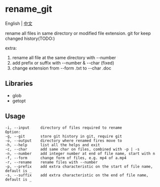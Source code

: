 # rename_git

English | [中文](./README_CN.md)

rename all files in same directory or modified file extension.
git for keep changed history(TODO:)

extra:

1. rename all file at the same directory with --number
2. add prefix or suffix with --number & --char (fixed)
3. change extension from --form .txt to --char .doc

## Libraries

- glob
- getopt

## Usage

    -i, --input     directory of files required to rename
    Option:
    -g, --git       store git history in git, require git
    -o, --output    directory where renamed fires move to
    -h, --help      list all the helps and exit
    -c, --char      add same char on files, combined with -p | -s
    -n, --number    add integer number at end of file name, start with n
    -f, --form      change form of files, e.g. mp4 of a.mp4
    -r, --rename    rename files with --number
    -p, --prefix    add extra characteristic on the start of file name, default is _
    -s, --suffix    add extra characteristic on the end of file name, default is _
